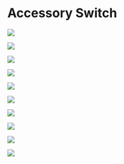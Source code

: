 # Accessory Switch

![](https://github.com/alpr777/homekit/blob/main/gallery/switch_1.png)

![](https://github.com/alpr777/homekit/blob/main/gallery/switch_2.png)

![](https://github.com/alpr777/homekit/blob/main/gallery/switch_3.png)

![](https://github.com/alpr777/homekit/blob/main/gallery/switch_4.png)

![](https://github.com/alpr777/homekit/blob/main/gallery/switch_5.png)

![](https://github.com/alpr777/homekit/blob/main/gallery/switch_6.png)

![](https://github.com/alpr777/homekit/blob/main/gallery/switch_7.png)

![](https://github.com/alpr777/homekit/blob/main/gallery/switch_8.png)

![](https://github.com/alpr777/homekit/blob/main/gallery/switch_9.png)

![](https://github.com/alpr777/homekit/blob/main/gallery/switch_10.png)